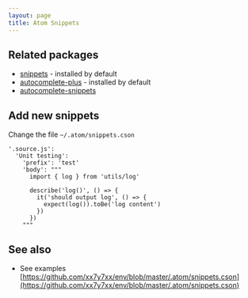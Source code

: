 ```yaml
---
layout: page
title: Atom Snippets
---
```


## Related packages

- [snippets](https://atom.io/packages/snippets) - installed by default
- [autocomplete-plus](https://atom.io/packages/autocomplete-plus) - installed by default
- [autocomplete-snippets](https://atom.io/packages/autocomplete-snippets)

## Add new snippets

Change the file `~/.atom/snippets.cson`

```
'.source.js':
  'Unit testing':
    'prefix': 'test'
    'body': """
      import { log } from 'utils/log'

      describe('log()', () => {
        it('should output log', () => {
          expect(log()).toBe('log content')
        })
      })
    """
```

## See also

- See examples [https://github.com/xx7y7xx/env/blob/master/.atom/snippets.cson](https://github.com/xx7y7xx/env/blob/master/.atom/snippets.cson)
